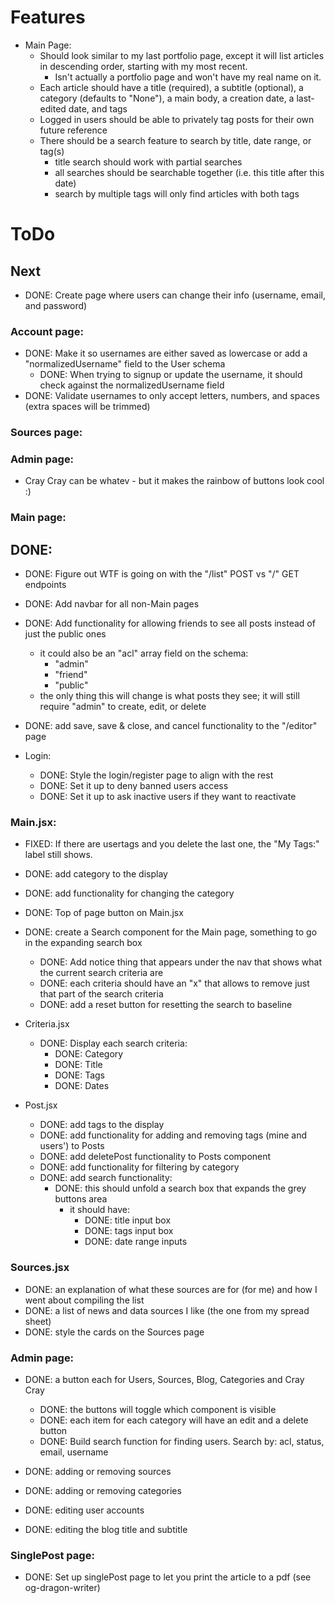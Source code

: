 
# Features

- Main Page:
  - Should look similar to my last portfolio page, except it will list articles in descending order, starting with my most recent.
    - Isn't actually a portfolio page and won't have my real name on it.
  - Each article should have a title (required), a subtitle (optional), a category (defaults to "None"), a main body, a creation date, a last-edited date, and tags
  - Logged in users should be able to privately tag posts for their own future reference
  - There should be a search feature to search by title, date range, or tag(s)
    - title search should work with partial searches
    - all searches should be searchable together (i.e. this title after this date)
    - search by multiple tags will only find articles with both tags

# ToDo

## Next
- DONE: Create page where users can change their info (username, email, and password)

### Account page:
- DONE: Make it so  usernames are either saved as lowercase or add a "normalizedUsername" field to the User schema
  - DONE: When trying to signup or update the username, it should check against the normalizedUsername field
- DONE: Validate usernames to only accept letters, numbers, and spaces (extra spaces will be trimmed)

### Sources page:

### Admin page:
- Cray Cray can be whatev - but it makes the rainbow of buttons look cool :)


### Main page:



## DONE:
- DONE: Figure out WTF is going on with the "/list" POST vs "/" GET endpoints
- DONE: Add navbar for all non-Main pages
- DONE: Add functionality for allowing friends to see all posts instead of just the public ones
  - it could also be an "acl" array field on the schema:
    - "admin"
    - "friend"
    - "public"
  - the only thing this will change is what posts they see; it will still require "admin" to create, edit, or delete
- DONE: add save, save & close, and cancel functionality to the "/editor" page


- Login:
  - DONE: Style the login/register page to align with the rest
  - DONE: Set it up to deny banned users access
  - DONE: Set it up to ask inactive users if they want to reactivate

### Main.jsx:
- FIXED: If there are usertags and you delete the last one, the "My Tags:" label still shows.
- DONE: add category to the display
- DONE: add functionality for changing the category
- DONE: Top of page button on Main.jsx
- DONE: create a Search component for the Main page, something to go in the expanding search box
  - DONE: Add notice thing that appears under the nav that shows what the current search criteria are
  - DONE: each criteria should have an "x" that allows to remove just that part of the search criteria
  - DONE: add a reset button for resetting the search to baseline
  
- Criteria.jsx
  - DONE: Display each search criteria:
    - DONE: Category
    - DONE: Title
    - DONE: Tags
    - DONE: Dates

- Post.jsx
  - DONE: add tags to the display
  - DONE: add functionality for adding and removing tags (mine and users') to Posts
  - DONE: add deletePost functionality to Posts component
  - DONE: add functionality for filtering by category
  - DONE: add search functionality:
    - DONE: this should unfold a search box that expands the grey buttons area
        - it should have:
          - DONE: title input box
          - DONE: tags input box
          - DONE: date range inputs

### Sources.jsx
- DONE: an explanation of what these sources are for (for me) and how I went about compiling the list
- DONE: a list of news and data sources I like (the one from my spread sheet)
- DONE: style the cards on the Sources page

### Admin page:
- DONE: a button each for Users, Sources, Blog, Categories and Cray Cray
  - DONE: the buttons will toggle which component is visible
  - DONE: each item for each category will have an edit and a delete button
  - DONE: Build search function for finding users. Search by: acl, status, email, username

- DONE: adding or removing sources
- DONE: adding or removing categories
- DONE: editing user accounts
- DONE: editing the blog title and subtitle

### SinglePost page:
- DONE: Set up singlePost page to let you print the article to a pdf (see og-dragon-writer)